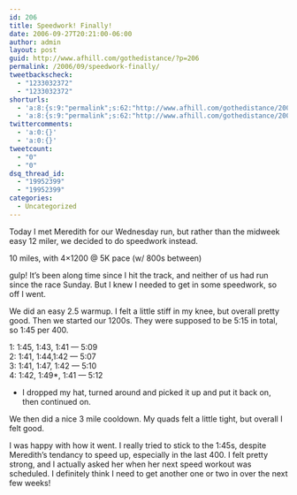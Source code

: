```yaml
---
id: 206
title: Speedwork! Finally!
date: 2006-09-27T20:21:00-06:00
author: admin
layout: post
guid: http://www.afhill.com/gothedistance/?p=206
permalink: /2006/09/speedwork-finally/
tweetbackscheck:
  - "1233032372"
  - "1233032372"
shorturls:
  - 'a:8:{s:9:"permalink";s:62:"http://www.afhill.com/gothedistance/2006/09/speedwork-finally/";s:7:"tinyurl";s:25:"http://tinyurl.com/c5bm8u";s:4:"isgd";s:17:"http://is.gd/hm2H";s:5:"bitly";s:18:"http://bit.ly/5JGc";s:5:"snipr";s:22:"http://snipr.com/aspgk";s:5:"snurl";s:22:"http://snurl.com/aspgk";s:7:"snipurl";s:24:"http://snipurl.com/aspgk";s:4:"trim";s:17:"http://tr.im/cyiy";}'
  - 'a:8:{s:9:"permalink";s:62:"http://www.afhill.com/gothedistance/2006/09/speedwork-finally/";s:7:"tinyurl";s:25:"http://tinyurl.com/c5bm8u";s:4:"isgd";s:17:"http://is.gd/hm2H";s:5:"bitly";s:18:"http://bit.ly/5JGc";s:5:"snipr";s:22:"http://snipr.com/aspgk";s:5:"snurl";s:22:"http://snurl.com/aspgk";s:7:"snipurl";s:24:"http://snipurl.com/aspgk";s:4:"trim";s:17:"http://tr.im/cyiy";}'
twittercomments:
  - 'a:0:{}'
  - 'a:0:{}'
tweetcount:
  - "0"
  - "0"
dsq_thread_id:
  - "19952399"
  - "19952399"
categories:
  - Uncategorized
---
```

Today I met Meredith for our Wednesday run, but rather than the midweek easy 12 miler, we decided to do speedwork instead.

10 miles, with 4&#215;1200 @ 5K pace (w/ 800s between)

gulp! It&#8217;s been along time since I hit the track, and neither of us had run since the race Sunday. But I knew I needed to get in some speedwork, so off I went.

We did an easy 2.5 warmup. I felt a little stiff in my knee, but overall pretty good. Then we started our 1200s. They were supposed to be 5:15 in total, so 1:45 per 400. 

1: 1:45, 1:43, 1:41 &#8212; 5:09  
2: 1:41, 1:44,1:42 &#8212; 5:07  
3: 1:41, 1:47, 1:42 &#8212; 5:10  
4: 1:42, 1:49*, 1:41 &#8212; 5:12

* I dropped my hat, turned around and picked it up and put it back on, then continued on.

We then did a nice 3 mile cooldown. My quads felt a little tight, but overall I felt good. 

I was happy with how it went. I really tried to stick to the 1:45s, despite Meredith&#8217;s tendancy to speed up, especially in the last 400. I felt pretty strong, and I actually asked her when her next speed workout was scheduled. I definitely think I need to get another one or two in over the next few weeks!